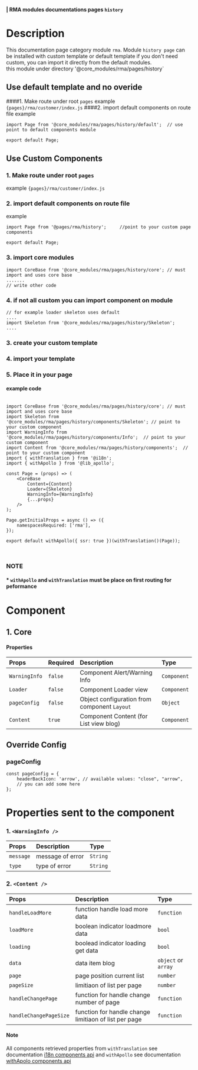 #### | RMA modules documentations pages `history`
# Description
This documentation page category module `rma`.
Module `history page` can be installed with custom template or default template
if you don't need custom, you can import it directly from the default modules. <br>
this module under directory '@core_modules/rma/pages/history`


## Use default template and no overide
####1. Make route under root `pages` 
example `{pages}/rma/customer/index.js`
####2. import default components on route file 
example

```node
import Page from '@core_modules/rma/pages/history/default';  // use point to default components module

export default Page;

```


## Use Custom Components

### 1. Make route under root `pages` 
example `{pages}/rma/customer/index.js`
### 2. import default components on route file 
example

```node
import Page from '@pages/rma/history';     //point to your custom page components

export default Page;

```

### 3. import core modules
```node
import CoreBase from '@core_modules/rma/pages/history/core'; // must import and uses core base
....... 
// write other code
```

### 4. if not all custom you can import component on module

```node
// for example loader skeleton uses default
....
import Skeleton from '@core_modules/rma/pages/history/Skeleton';
....

```

### 3. create your custom template
### 4. import your template
### 5. Place it in your page
#### example code


```node

import CoreBase from '@core_modules/rma/pages/history/core'; // must import and uses core base
import Skeleton from '@core_modules/rma/pages/history/components/Skeleton'; // point to your custom component
import WarningInfo from '@core_modules/rma/pages/history/components/Info';  // point to your custom component
import Content from '@core_modules/rma/pages/history/components';  // point to your custom component
import { withTranslation } from '@i18n';
import { withApollo } from '@lib_apollo';

const Page = (props) => (
    <CoreBase
        Content={Content}
        Loader={Skeleton}
        WarningInfo={WarningInfo}
        {...props}
    />
);

Page.getInitialProps = async () => ({
    namespacesRequired: ['rma'],
});

export default withApollo({ ssr: true })(withTranslation()(Page));



```

### NOTE
#### * `withApollo` and `withTranslation` must be place on first routing for peformance


# Component

## 1. Core
#### Properties
| Props       | Required | Description | Type |
| :---        | :---     | :---        |:---  |
| `WarningInfo`  |  `false`   | Component Alert/Warning Info     | `Component`|
| `Loader`  |  `false`   | Component Loader view     | `Component`|
| `pageConfig`  |  `false`   | Object configuration from component `Layout`    | `Object`|
| `Content`  |  `true`   | Component Content (for List view blog)     | `Component`|

## Override Config
### pageConfig

````
const pageConfig = {
    headerBackIcon: 'arrow', // available values: "close", "arrow",
    // you can add some here
};
````

# Properties sent to the component

### 1. `<WarningInfo />`
| Props       | Description | Type |
| :---        | :---        |:---  |
| `message`     |  message of error      | `String`|
| `type`        |  type of error      | `String`|

### 2. `<Content />`
| Props       | Description | Type |
| :---        | :---        |:---  |
| `handleLoadMore`     |  function handle load more data      | `function`|
| `loadMore`     |  boolean indicator loadmore data      | `bool`|
| `loading`     |  boolead indicator loading get data     | `bool`|
| `data`     |  data item blog      | `object` or `array`|
| `page`     |  page position current list     | `number`|
| `pageSize`     |  limitiaon of list per page    | `number`|
| `handleChangePage`     |  function for handle change number of page    | `function`|
| `handleChangePageSize`     | function for handle change limitiaon of list per page    | `function`|



#### Note
All components retrieved properties from `withTranslation` see documentation [i18n components api](https://react.i18next.com/latest/translation-render-prop) and `withApollo` see documentation [withApolo components api](https://www.apollographql.com/docs/react/api/react/hoc/#withapollocomponent) 